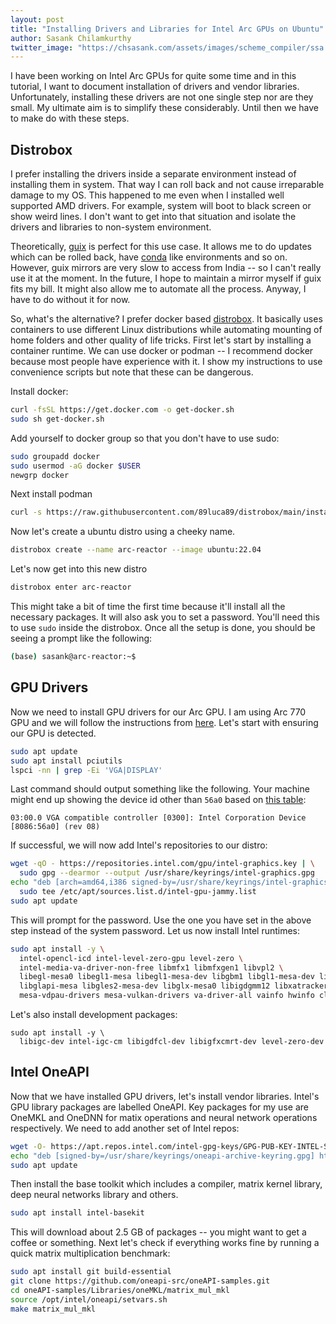 ```yaml
---
layout: post
title: "Installing Drivers and Libraries for Intel Arc GPUs on Ubuntu"
author: Sasank Chilamkurthy
twitter_image: "https://chsasank.com/assets/images/scheme_compiler/ssa.png"
---
```


I have been working on Intel Arc GPUs for quite some time and in this tutorial, I want to document installation of drivers and vendor libraries. Unfortunately, installing these drivers are not one single step nor are they small. My ultimate aim is to simplify these considerably. Until then we have to make do with these steps.

## Distrobox

I prefer installing the drivers inside a separate environment instead of installing them in system. That way I can roll back and not cause irreparable damage to my OS. This happened to me even when I installed well supported AMD drivers. For example, system will boot to black screen or show weird lines. I don't want to get into that situation and isolate the drivers and libraries to non-system environment.

Theoretically, [guix](https://guix.gnu.org/) is perfect for this use case. It allows me to do updates which can be rolled back, have [conda](https://conda.io/projects/conda/en/latest/user-guide/install/index.html) like environments and so on. However, guix mirrors are very slow to access from India -- so I can't really use it at the moment. In the future, I hope to maintain a mirror myself if guix fits my bill. It might also allow me to automate all the process. Anyway, I have to do without it for now.

So, what's the alternative? I prefer docker based [distrobox](https://distrobox.it/). It basically uses containers to use different Linux distributions while automating mounting of home folders and other quality of life tricks. First let's start by installing a container runtime. We can use docker or podman -- I recommend docker because most people have experience with it. I show my instructions to use convenience scripts but note that these can be dangerous.

Install docker:

```bash
curl -fsSL https://get.docker.com -o get-docker.sh
sudo sh get-docker.sh
```

Add yourself to docker group so that you don't have to use sudo:

```bash
sudo groupadd docker
sudo usermod -aG docker $USER
newgrp docker
```

Next install podman

```bash
curl -s https://raw.githubusercontent.com/89luca89/distrobox/main/install | sudo sh
```

Now let's create a ubuntu distro using a cheeky name.

```bash
distrobox create --name arc-reactor --image ubuntu:22.04
```

Let's now get into this new distro

```bash
distrobox enter arc-reactor
```

This might take a bit of time the first time because it'll install all the necessary packages. It will also ask you to set a password. You'll need this to use `sudo` inside the distrobox. Once all the setup is done, you should be seeing a prompt like the following:

```bash
(base) sasank@arc-reactor:~$ 
```

## GPU Drivers

Now we need to install GPU drivers for our Arc GPU. I am using Arc 770 GPU and we will follow the instructions from [here](https://dgpu-docs.intel.com/driver/client/overview.html#client-install-options). Let's start with ensuring our GPU is detected.

```bash
sudo apt update
sudo apt install pciutils
lspci -nn | grep -Ei 'VGA|DISPLAY'
```

Last command should output something like the following. Your machine might end up showing the device id other than `56a0` based on [this table](https://dgpu-docs.intel.com/devices/hardware-table.html):

```
03:00.0 VGA compatible controller [0300]: Intel Corporation Device [8086:56a0] (rev 08)
```

If successful, we will now add Intel's repositories to our distro:

```bash
wget -qO - https://repositories.intel.com/gpu/intel-graphics.key | \
  sudo gpg --dearmor --output /usr/share/keyrings/intel-graphics.gpg
echo "deb [arch=amd64,i386 signed-by=/usr/share/keyrings/intel-graphics.gpg] https://repositories.intel.com/gpu/ubuntu jammy client" | \
  sudo tee /etc/apt/sources.list.d/intel-gpu-jammy.list
sudo apt update
```

This will prompt for the password. Use the one you have set in the above step instead of the system password. Let us now install Intel runtimes:

```bash
sudo apt install -y \
  intel-opencl-icd intel-level-zero-gpu level-zero \
  intel-media-va-driver-non-free libmfx1 libmfxgen1 libvpl2 \
  libegl-mesa0 libegl1-mesa libegl1-mesa-dev libgbm1 libgl1-mesa-dev libgl1-mesa-dri \
  libglapi-mesa libgles2-mesa-dev libglx-mesa0 libigdgmm12 libxatracker2 mesa-va-drivers \
  mesa-vdpau-drivers mesa-vulkan-drivers va-driver-all vainfo hwinfo clinfo
```

Let's also install development packages:

```
sudo apt install -y \
  libigc-dev intel-igc-cm libigdfcl-dev libigfxcmrt-dev level-zero-dev
```

## Intel OneAPI

Now that we have installed GPU drivers, let's install vendor libraries. Intel's GPU library packages are labelled OneAPI. Key packages for my use are OneMKL and OneDNN for matix operations and neural network operations respectively. We need to add another set of Intel repos:

```bash
wget -O- https://apt.repos.intel.com/intel-gpg-keys/GPG-PUB-KEY-INTEL-SW-PRODUCTS.PUB \ | gpg --dearmor | sudo tee /usr/share/keyrings/oneapi-archive-keyring.gpg > /dev/null
echo "deb [signed-by=/usr/share/keyrings/oneapi-archive-keyring.gpg] https://apt.repos.intel.com/oneapi all main" | sudo tee /etc/apt/sources.list.d/oneAPI.list
sudo apt update
```

Then install the base toolkit which includes a compiler, matrix kernel library, deep neural networks library and others.

```bash
sudo apt install intel-basekit
```

This will download about 2.5 GB of packages -- you might want to get a coffee or something. Next let's check if everything works fine by running a quick matrix multiplication benchmark:

```bash
sudo apt install git build-essential
git clone https://github.com/oneapi-src/oneAPI-samples.git
cd oneAPI-samples/Libraries/oneMKL/matrix_mul_mkl
source /opt/intel/oneapi/setvars.sh
make matrix_mul_mkl
```

